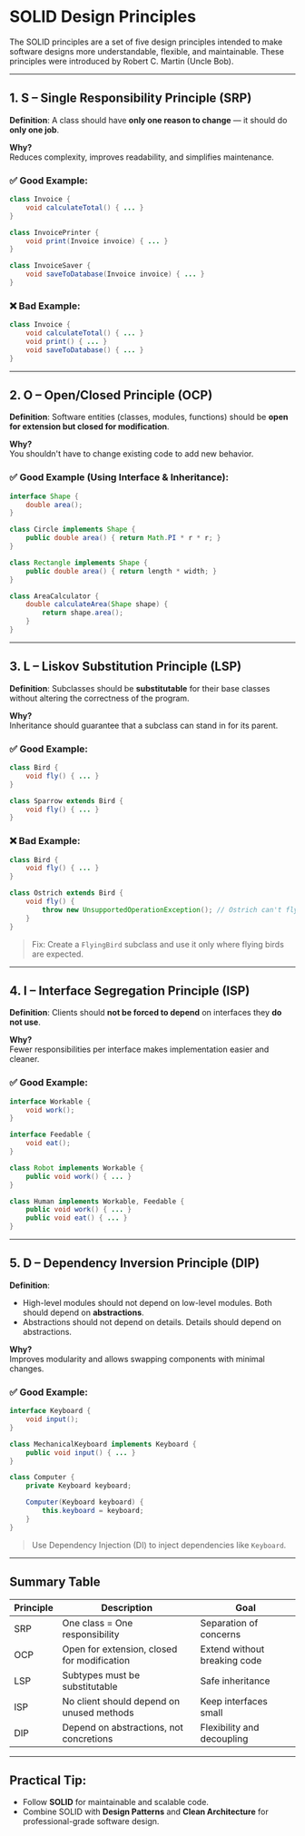 # SOLID Design Principles

The SOLID principles are a set of five design principles intended to make software designs more understandable, flexible, and maintainable. These principles were introduced by Robert C. Martin (Uncle Bob).

---

## 1. **S** – Single Responsibility Principle (SRP)

**Definition**: A class should have **only one reason to change** — it should do **only one job**.

**Why?**  
Reduces complexity, improves readability, and simplifies maintenance.

### ✅ Good Example:
```java
class Invoice {
    void calculateTotal() { ... }
}

class InvoicePrinter {
    void print(Invoice invoice) { ... }
}

class InvoiceSaver {
    void saveToDatabase(Invoice invoice) { ... }
}
```

### ❌ Bad Example:
```java
class Invoice {
    void calculateTotal() { ... }
    void print() { ... }
    void saveToDatabase() { ... }
}
```

---

## 2. **O** – Open/Closed Principle (OCP)

**Definition**: Software entities (classes, modules, functions) should be **open for extension but closed for modification**.

**Why?**  
You shouldn't have to change existing code to add new behavior.

### ✅ Good Example (Using Interface & Inheritance):
```java
interface Shape {
    double area();
}

class Circle implements Shape {
    public double area() { return Math.PI * r * r; }
}

class Rectangle implements Shape {
    public double area() { return length * width; }
}

class AreaCalculator {
    double calculateArea(Shape shape) {
        return shape.area();
    }
}
```

---

## 3. **L** – Liskov Substitution Principle (LSP)

**Definition**: Subclasses should be **substitutable** for their base classes without altering the correctness of the program.

**Why?**  
Inheritance should guarantee that a subclass can stand in for its parent.

### ✅ Good Example:
```java
class Bird {
    void fly() { ... }
}

class Sparrow extends Bird {
    void fly() { ... }
}
```

### ❌ Bad Example:
```java
class Bird {
    void fly() { ... }
}

class Ostrich extends Bird {
    void fly() {
        throw new UnsupportedOperationException(); // Ostrich can't fly
    }
}
```

> Fix: Create a `FlyingBird` subclass and use it only where flying birds are expected.

---

## 4. **I** – Interface Segregation Principle (ISP)

**Definition**: Clients should **not be forced to depend** on interfaces they **do not use**.

**Why?**  
Fewer responsibilities per interface makes implementation easier and cleaner.

### ✅ Good Example:
```java
interface Workable {
    void work();
}

interface Feedable {
    void eat();
}

class Robot implements Workable {
    public void work() { ... }
}

class Human implements Workable, Feedable {
    public void work() { ... }
    public void eat() { ... }
}
```

---

## 5. **D** – Dependency Inversion Principle (DIP)

**Definition**:
- High-level modules should not depend on low-level modules. Both should depend on **abstractions**.
- Abstractions should not depend on details. Details should depend on abstractions.

**Why?**  
Improves modularity and allows swapping components with minimal changes.

### ✅ Good Example:
```java
interface Keyboard {
    void input();
}

class MechanicalKeyboard implements Keyboard {
    public void input() { ... }
}

class Computer {
    private Keyboard keyboard;

    Computer(Keyboard keyboard) {
        this.keyboard = keyboard;
    }
}
```

> Use Dependency Injection (DI) to inject dependencies like `Keyboard`.

---

## Summary Table

| Principle | Description                                 | Goal                         |
|-----------|---------------------------------------------|------------------------------|
| SRP       | One class = One responsibility              | Separation of concerns       |
| OCP       | Open for extension, closed for modification | Extend without breaking code |
| LSP       | Subtypes must be substitutable              | Safe inheritance             |
| ISP       | No client should depend on unused methods   | Keep interfaces small        |
| DIP       | Depend on abstractions, not concretions     | Flexibility and decoupling   |

---

## Practical Tip:
- Follow **SOLID** for maintainable and scalable code.
- Combine SOLID with **Design Patterns** and **Clean Architecture** for professional-grade software design.

